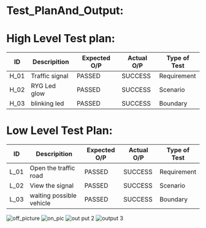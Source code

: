 # Test_PlanAnd_Output:

# High Level Test plan:


| ID | Descripition | Expected O/P | Actual O/P | Type of Test |
| ---- | ------ | ------ |-------| -------| 
| H_01 | Traffic signal | PASSED | SUCCESS | Requirement |
| H_02 | RYG Led glow | PASSED | SUCCESS | Scenario |
| H_03 | blinking led | PASSED | SUCCESS | Boundary |

# Low Level Test Plan:
| ID | Descripition | Expected O/P | Actual O/P | Type of Test |
| ---- | ------ | ------ |-------| -------| 
| L_01 | Open the traffic road | PASSED | SUCCESS | Requirement |
| L_02 | View the signal	 | PASSED | SUCCESS | Scenario |
| L_03 | waiting possible vehicle | PASSED | SUCCESS | Boundary |

![off_picture](https://user-images.githubusercontent.com/101325628/164396308-cf32360f-e148-4b35-82db-120ea74b4643.JPG)
![on_pic](https://user-images.githubusercontent.com/101325628/164396706-3f477898-c8b2-40df-a47c-df323f4e1065.JPG)
![out put 2](https://user-images.githubusercontent.com/101325628/164397006-7310ae76-45f9-4a68-8f5d-a588e6710d8c.JPG)
![output 3](https://user-images.githubusercontent.com/101325628/164397231-a449950a-ea3d-4426-b0ab-0f24aae86450.JPG)
